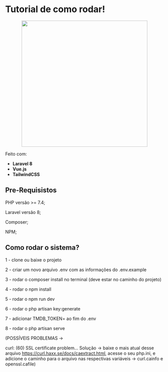 # Tutorial de como rodar!


<div style="text-align:center"><img src="https://cdn-icons.flaticon.com/png/512/3428/premium/3428739.png?token=exp=1649944110~hmac=a093563fe70d491287fb57daac2d8596" height="400px" width="400px"/></div>

Feito com:
- **Laravel 8**
- **Vue.js**
- **TailwindCSS**


## Pre-Requisistos

PHP versão >= 7.4;

Laravel versão 8;

Composer;

NPM;


## Como rodar o sistema?

1 - clone ou baixe o projeto

2 - criar um novo arquivo .env com as informações do .env.example

3 - rodar o composer install no terminal (deve estar no caminho do projeto)

4 - rodar o npm install

5 - rodar o npm run dev

6 - rodar o php artisan key:generate

7 - adicionar TMDB_TOKEN= ao fim do .env

8 - rodar o php artisan serve


(POSSÍVEIS PROBLEMAS -> 

curl: (60) SSL certificate problem... Solução -> baixe o mais atual desse arquivo https://curl.haxx.se/docs/caextract.html, acesse o seu php.ini, e adicione o caminho para o arquivo nas respectivas variáveis -> curl.cainfo e openssl.cafile)
